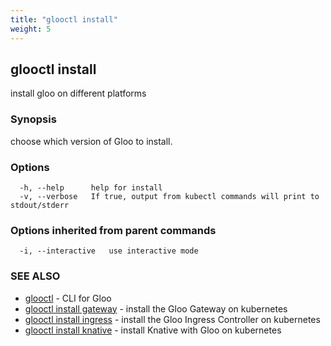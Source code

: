 ```yaml
---
title: "glooctl install"
weight: 5
---
```

## glooctl install

install gloo on different platforms

### Synopsis

choose which version of Gloo to install.

### Options

```
  -h, --help      help for install
  -v, --verbose   If true, output from kubectl commands will print to stdout/stderr
```

### Options inherited from parent commands

```
  -i, --interactive   use interactive mode
```

### SEE ALSO

* [glooctl](../glooctl)	 - CLI for Gloo
* [glooctl install gateway](../glooctl_install_gateway)	 - install the Gloo Gateway on kubernetes
* [glooctl install ingress](../glooctl_install_ingress)	 - install the Gloo Ingress Controller on kubernetes
* [glooctl install knative](../glooctl_install_knative)	 - install Knative with Gloo on kubernetes

